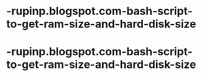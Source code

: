 # -rupinp.blogspot.com-bash-script-to-get-ram-size-and-hard-disk-size
# -rupinp.blogspot.com-bash-script-to-get-ram-size-and-hard-disk-size
